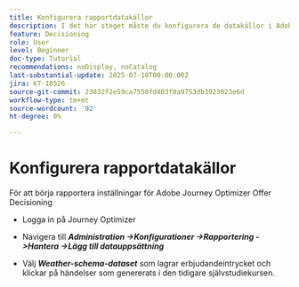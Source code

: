 ```yaml
---
title: Konfigurera rapportdatakällor
description: I det här steget måste du konfigurera de datakällor i Adobe Experience Platform som behövs för att kunna rapportera hur erbjudandet ser ut och klicka på interaktionen. Den datauppsättning som används för att hämta dessa händelser måste baseras på ett schema som innehåller fältgruppen Webbinformation som stöder rapportfunktioner.
feature: Decisioning
role: User
level: Beginner
doc-type: Tutorial
recommendations: noDisplay, noCatalog
last-substantial-update: 2025-07-18T00:00:00Z
jira: KT-18526
source-git-commit: 23832f2e59ca7558fd403f0a9753db3923023e6d
workflow-type: tm+mt
source-wordcount: '92'
ht-degree: 0%

---
```


# Konfigurera rapportdatakällor

För att börja rapportera inställningar för Adobe Journey Optimizer Offer Decisioning

- Logga in på Journey Optimizer

- Navigera till _&#x200B;**Administration ->Konfigurationer ->Rapportering ->Hantera ->Lägg till datauppsättning**&#x200B;_
- Välj _&#x200B;**Weather-schema-dataset**&#x200B;_ som lagrar erbjudandeintrycket och klickar på händelser som genererats i den tidigare självstudiekursen.

